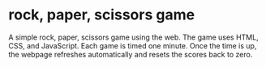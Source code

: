 
# rock, paper, scissors game
A simple rock, paper, scissors game using the web.
The game uses HTML, CSS, and JavaScript.
Each game is timed one minute. Once the time is up, the webpage refreshes automatically and resets the scores back to zero.


